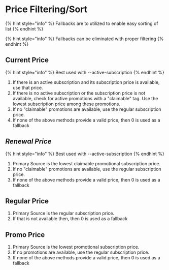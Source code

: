 # Price Filtering/Sort

{% hint style="info" %}
Fallbacks are to utilized to enable easy sorting of list
{% endhint %}

{% hint style="info" %}
Fallbacks can be eliminated with proper filtering
{% endhint %}

## Current Price

{% hint style="info" %}
Best used with    --active-subscription
{% endhint %}

1. If there is an active subscription and its subscription price is available, use that price.
2. If there is no active subscription or the subscription price is not available, check for active promotions with a "claimable" tag. Use the lowest subscription price among these promotions.
3. If no "claimable" promotions are available, use the regular subscription price.
4. If none of the above methods provide a valid price, then 0 is used as a fallback

## _Renewal Price_

{% hint style="info" %}
Best used with    --active-subscription
{% endhint %}

1. Primary Source is the lowest claimable promotional subscription price.
2. If no "claimable" promotions are available, use the regular subscription price.
3. If none of the above methods provide a valid price, then 0 is used as a fallback

## Regular Price

1. Primary Source is the regular subscription price.
2. If that is not available then, then 0 is used as a fallback

## Promo Price

1. Primary Source is the lowest promotional subscription price.
2. If no promotions are available, use the regular subscription price.
3. If none of the above methods provide a valid price, then 0 is used as a fallback

